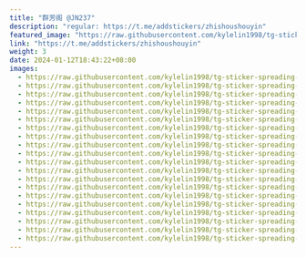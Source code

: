 ```yaml
---
title: "群芳阁 @JN237"
description: "regular: https://t.me/addstickers/zhishoushouyin"
featured_image: "https://raw.githubusercontent.com/kylelin1998/tg-sticker-spreading-worldwide-images/main/img/a4ee3894-8381-4680-b985-ba0f6b4e607f.jpg"
link: "https://t.me/addstickers/zhishoushouyin"
weight: 3
date: 2024-01-12T18:43:22+08:00
images:
  - https://raw.githubusercontent.com/kylelin1998/tg-sticker-spreading-worldwide-images/main/img/a4ee3894-8381-4680-b985-ba0f6b4e607f.jpg
  - https://raw.githubusercontent.com/kylelin1998/tg-sticker-spreading-worldwide-images/main/img/8b356509-2c8b-4bb2-bfad-a81e715539be.jpg
  - https://raw.githubusercontent.com/kylelin1998/tg-sticker-spreading-worldwide-images/main/img/14836556-388d-41c3-a97a-78f433fc3713.jpg
  - https://raw.githubusercontent.com/kylelin1998/tg-sticker-spreading-worldwide-images/main/img/506cb3f8-d013-4c22-b33e-ac14b45c3ee4.jpg
  - https://raw.githubusercontent.com/kylelin1998/tg-sticker-spreading-worldwide-images/main/img/d8e6987b-b191-454e-8078-a1b3f4646096.jpg
  - https://raw.githubusercontent.com/kylelin1998/tg-sticker-spreading-worldwide-images/main/img/27d7754c-711c-4f51-abc6-a92520bb83bd.jpg
  - https://raw.githubusercontent.com/kylelin1998/tg-sticker-spreading-worldwide-images/main/img/39c94af9-ff32-4ccb-9940-ed0bac9bead2.jpg
  - https://raw.githubusercontent.com/kylelin1998/tg-sticker-spreading-worldwide-images/main/img/0c356b94-d8e5-4f83-b9d0-27fdeeb020ff.jpg
  - https://raw.githubusercontent.com/kylelin1998/tg-sticker-spreading-worldwide-images/main/img/1ff3aa53-ea82-444c-aa0f-86d543ee04d3.jpg
  - https://raw.githubusercontent.com/kylelin1998/tg-sticker-spreading-worldwide-images/main/img/684ef409-6222-4086-9cc2-ba551a1b54fc.jpg
  - https://raw.githubusercontent.com/kylelin1998/tg-sticker-spreading-worldwide-images/main/img/1b2795af-bf6c-49d9-a6c7-f99f3df5be95.jpg
  - https://raw.githubusercontent.com/kylelin1998/tg-sticker-spreading-worldwide-images/main/img/11b7d473-ae69-429c-b3f1-ebd26b0c6810.jpg
  - https://raw.githubusercontent.com/kylelin1998/tg-sticker-spreading-worldwide-images/main/img/01312fc7-f397-473b-9703-9ece88f7ed44.jpg
  - https://raw.githubusercontent.com/kylelin1998/tg-sticker-spreading-worldwide-images/main/img/557030ab-b827-49d5-9b29-2a0af68c7378.jpg
  - https://raw.githubusercontent.com/kylelin1998/tg-sticker-spreading-worldwide-images/main/img/dd3786e9-a70f-4380-8e8d-1b152af068a2.jpg
  - https://raw.githubusercontent.com/kylelin1998/tg-sticker-spreading-worldwide-images/main/img/c9f98724-32dd-416e-a87d-1fccaffb4097.jpg
  - https://raw.githubusercontent.com/kylelin1998/tg-sticker-spreading-worldwide-images/main/img/fc795dda-02ec-4e46-86e5-dc8fd45e05b6.jpg
  - https://raw.githubusercontent.com/kylelin1998/tg-sticker-spreading-worldwide-images/main/img/66e017bb-c209-45eb-98c1-7ac65d3ed401.jpg
  - https://raw.githubusercontent.com/kylelin1998/tg-sticker-spreading-worldwide-images/main/img/127bbaf8-a7fc-42d6-ae97-7bf44f967940.jpg
  - https://raw.githubusercontent.com/kylelin1998/tg-sticker-spreading-worldwide-images/main/img/95351850-892e-4ded-8a30-2e7ab8919240.jpg
---
```

